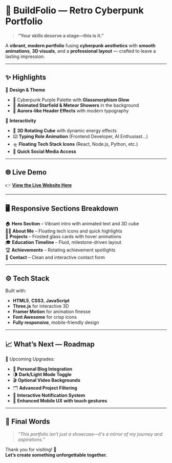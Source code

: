 # 🚀 BuildFolio — Retro Cyberpunk Portfolio

> **“Your skills deserve a stage—this is it.”**

A **vibrant, modern portfolio** fusing **cyberpunk aesthetics** with **smooth animations**, **3D visuals**, and a **professional layout** — crafted to leave a lasting impression.

---

## ✨ Highlights

🎨 **Design & Theme**
- 🌌 Cyberpunk Purple Palette with **Glassmorphism Glow**
- 🌠 **Animated Starfield & Meteor Showers** in the background
- 💫 **Aurora-like Header Effects** with modern typography

🚀 **Interactivity**
- 🧊 **3D Rotating Cube** with dynamic energy effects
- ⌨️ **Typing Role Animation** (Frontend Developer, AI Enthusiast…)
- 🛸 **Floating Tech Stack Icons** (React, Node.js, Python, etc.)
- 🔗 **Quick Social Media Access**

---

## 🌐 Live Demo

👉 **[View the Live Website Here](https://portfolio-woad-eight-41.vercel.app/)**

---

## 🖥️ Responsive Sections Breakdown

🏠 **Hero Section** – Vibrant intro with animated text and 3D cube  
🙋‍♂️ **About Me** – Floating tech icons and quick highlights  
📁 **Projects** – Frosted glass cards with hover animations  
🎓 **Education Timeline** – Fluid, milestone-driven layout  
🏆 **Achievements** – Rotating achievement spotlights  
📩 **Contact** – Clean and interactive contact form

---

## ⚙️ Tech Stack

Built with:
- **HTML5**, **CSS3**, **JavaScript**
- **Three.js** for interactive 3D
- **Framer Motion** for animation finesse
- **Font Awesome** for crisp icons
- **Fully responsive**, mobile-friendly design

---

## 📈 What’s Next — Roadmap

🚧 Upcoming Upgrades:
- 📝 **Personal Blog Integration**
- 🌗 **Dark/Light Mode Toggle**
- 🎬 **Optional Video Backgrounds**
- 🗂️ **Advanced Project Filtering**
- 📨 **Interactive Notification System**
- 📱 **Enhanced Mobile UX with touch gestures**

---

## 🎉 Final Words

> *“This portfolio isn’t just a showcase—it's a mirror of my journey and aspirations.”*

Thank you for visiting! 🚀  
**Let’s create something unforgettable together.**
